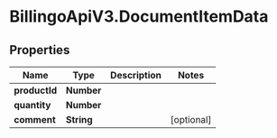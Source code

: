 # BillingoApiV3.DocumentItemData

## Properties
Name | Type | Description | Notes
------------ | ------------- | ------------- | -------------
**productId** | **Number** |  | 
**quantity** | **Number** |  | 
**comment** | **String** |  | [optional] 
